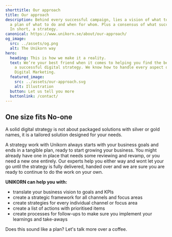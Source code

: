 ```yaml
---
shorttitle: Our approach
title: Our approach
description: Behind every successful campaign, lies a vision of what to achieve,
  a plan of what to do and when for whom. Plus a consensus of what success is.
  In short, a strategy.
canonical: https://www.unikorn.se/about/our-approach/
og_image:
  src: ../assets/og.png
  alt: The Unikorn way
hero:
  heading: This is how we make it a reality.
  text: We’re your best friend when it comes to helping you find the best path to
    a successful digital strategy. We know how to handle every aspect of your
    Digital Marketing.
  featured_image:
    src: ../assets/our-approach.svg
    alt: Illustration
  button: Let us tell you more
  buttonlink: /contact/
---
```

## **One size fits No-one**

A solid digital strategy is not about packaged solutions with silver or gold names, it is a tailored solution designed for your needs.

A strategy work with Unikorn always starts with your business goals and ends in a tangible plan, ready to start growing your business. You might already have one in place that needs some reviewing and revamp, or you need a new one entirely. Our experts help you either way and wont let your go until the strategy is fully delivered, handed over and we are sure you are ready to continue to do the work on your own.

**UNIKORN can help you with:**

* translate your business vision to goals and KPIs
* create a strategic framework for all channels and focus areas
* create strategies for every individual channel or focus area
* create a list of actions with prioritised items
* create processes for follow-ups to make sure you implement your learnings and take-aways

Does this sound like a plan? Let's talk more over a coffee.